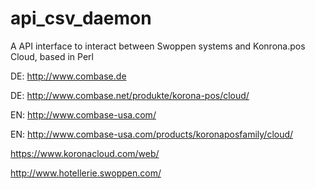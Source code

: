api_csv_daemon
==============

A API interface to interact between Swoppen systems and Konrona.pos Cloud, based in Perl

DE: http://www.combase.de

DE: http://www.combase.net/produkte/korona-pos/cloud/

EN: http://www.combase-usa.com/

EN: http://www.combase-usa.com/products/koronaposfamily/cloud/

https://www.koronacloud.com/web/

http://www.hotellerie.swoppen.com/
